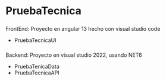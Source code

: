 # PruebaTecnica
###
FrontEnd:
Proyecto en angular 13 hecho con visual studio code
- PruebaTecnicaUI
###
Backend:
Proyecto en visual studio 2022, usando NET6
- PruebaTenicaData
- PruebaTecnicaAPI
